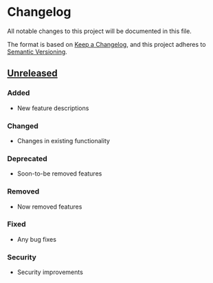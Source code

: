 # Changelog

All notable changes to this project will be documented in this file.

The format is based on [Keep a Changelog](https://keepachangelog.com/en/1.0.0/),
and this project adheres to [Semantic Versioning](https://semver.org/spec/v2.0.0.html).

## [Unreleased]

### Added
- New feature descriptions

### Changed
- Changes in existing functionality

### Deprecated
- Soon-to-be removed features

### Removed
- Now removed features

### Fixed
- Any bug fixes

### Security
- Security improvements

[Unreleased]: https://github.com/username/repo/compare/v0.0.0...HEAD 